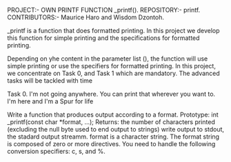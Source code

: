 PROJECT:- OWN PRINTF FUNCTION _printf(). REPOSITORY:- printf. CONTRIBUTORS:- Maurice Haro and Wisdom Dzontoh.


_printf is a function that does formatted printing. In this project we develop this function for simple printing and the specifications for formatted printing.

Depending on yhe content in the parameter list (), the function will use simple printing or use the specifiers for formatted printing.
In this project, we concentrate on Task 0, and Task 1 which are mandatory. The advanced tasks will be tackled with time

Task 0. I'm not going anywhere. You can print that wherever you want to. I'm here and I'm a Spur for life

Write a function that produces output according to a format.
Prototype: int _printf(const char *format, ...);
Returns: the number of characters printed (excluding the null byte used to end output to strings)
write output to stdout, the stadard output streamm.
format is a character string. The format string is composed of zero or more directives.
You need to handle the following conversion specifiers: c, s, and %.